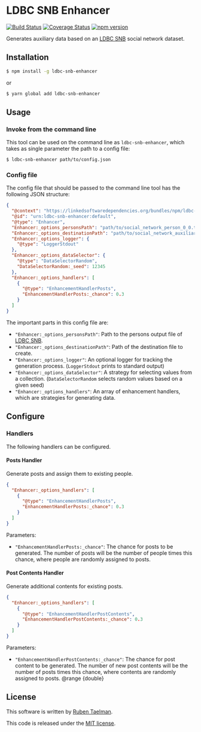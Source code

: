 # LDBC SNB Enhancer

[![Build Status](https://travis-ci.com/rubensworks/ldbc-snb-enhancer.js.svg?branch=master)](https://travis-ci.com/rubensworks/ldbc-snb-enhancer.js)
[![Coverage Status](https://coveralls.io/repos/github/rubensworks/ldbc-snb-enhancer.js/badge.svg?branch=master)](https://coveralls.io/github/rubensworks/ldbc-snb-enhancer.js?branch=master)
[![npm version](https://badge.fury.io/js/ldbc-snb-enhancer.svg)](https://www.npmjs.com/package/ldbc-snb-enhancer)

Generates auxiliary data based on an [LDBC SNB](https://github.com/ldbc/ldbc_snb_datagen) social network dataset.

## Installation

```bash
$ npm install -g ldbc-snb-enhancer
```
or
```bash
$ yarn global add ldbc-snb-enhancer
```

## Usage

### Invoke from the command line

This tool can be used on the command line as `ldbc-snb-enhancer`,
which takes as single parameter the path to a config file:

```bash
$ ldbc-snb-enhancer path/to/config.json
```

### Config file

The config file that should be passed to the command line tool has the following JSON structure:

```json
{
  "@context": "https://linkedsoftwaredependencies.org/bundles/npm/ldbc-snb-enhancer/^1.0.0/components/context.jsonld",
  "@id": "urn:ldbc-snb-enhancer:default",
  "@type": "Enhancer",
  "Enhancer:_options_personsPath": "path/to/social_network_person_0_0.ttl",
  "Enhancer:_options_destinationPath": "path/to/social_network_auxiliary.ttl",
  "Enhancer:_options_logger": {
    "@type": "LoggerStdout"
  },
  "Enhancer:_options_dataSelector": {
    "@type": "DataSelectorRandom",
    "DataSelectorRandom:_seed": 12345
  },
  "Enhancer:_options_handlers": [
    {
      "@type": "EnhancementHandlerPosts",
      "EnhancementHandlerPosts:_chance": 0.3
    }
  ]
}
```

The important parts in this config file are:
* `"Enhancer:_options_personsPath"`: Path to the persons output file of [LDBC SNB](https://github.com/ldbc/ldbc_snb_datagen).
* `"Enhancer:_options_destinationPath"`: Path of the destination file to create.
* `"Enhancer:_options_logger"`: An optional logger for tracking the generation process. (`LoggerStdout` prints to standard output)
* `"Enhancer:_options_dataSelector"`: A strategy for selecting values from a collection. (`DataSelectorRandom` selects random values based on a given seed)
* `"Enhancer:_options_handlers"`: An array of enhancement handlers, which are strategies for generating data.

## Configure

### Handlers

The following handlers can be configured.

#### Posts Handler

Generate posts and assign them to existing people.

```json
{
  "Enhancer:_options_handlers": [
    {
      "@type": "EnhancementHandlerPosts",
      "EnhancementHandlerPosts:_chance": 0.3
    }
  ]
}
```

Parameters:
* `"EnhancementHandlerPosts:_chance"`: The chance for posts to be generated. The number of posts will be the number of people times this chance, where people are randomly assigned to posts.

#### Post Contents Handler

Generate additional contents for existing posts.

```json
{
  "Enhancer:_options_handlers": [
    {
      "@type": "EnhancementHandlerPostContents",
      "EnhancementHandlerPostContents:_chance": 0.3
    }
  ]
}
```

Parameters:
* `"EnhancementHandlerPostContents:_chance"`: The chance for post content to be generated. The number of new post contents will be the number of posts times this chance, where contents are randomly assigned to posts. @range {double}

## License

This software is written by [Ruben Taelman](http://rubensworks.net/).

This code is released under the [MIT license](http://opensource.org/licenses/MIT).
